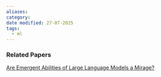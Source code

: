 ```yaml
---
aliases: 
category: 
date modified: 27-07-2025
tags:
  - ml
---
```

### Related Papers

[Are Emergent Abilities of Large Language Models a Mirage?](https://arxiv.org/abs/2304.15004)

